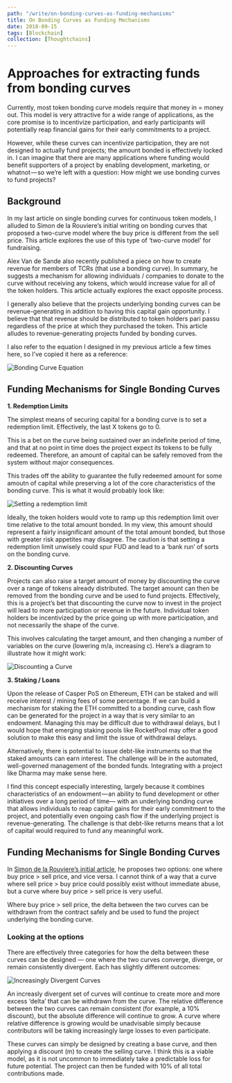 ```yaml
---
path: "/write/on-bonding-curves-as-funding-mechanisms"
title: On Bonding Curves as Funding Mechanisms
date: 2018-09-15
tags: [Blockchain]
collection: [Thoughtchains]
---
```


# Approaches for extracting funds from bonding curves

Currently, most token bonding curve models require that money in = money out. This model is very attractive for a wide range of applications, as the core promise is to incentivize participation, and early participants will potentially reap financial gains for their early commitments to a project.

However, while these curves can incentivize participation, they are not designed to actually fund projects; the amount bonded is effectively locked in. I can imagine that there are many applications where funding would benefit supporters of a project by enabling development, marketing, or whatnot — so we’re left with a question: How might we use bonding curves to fund projects?

## Background

In my last article on single bonding curves for continuous token models, I alluded to Simon de la Rouviere’s initial writing on bonding curves that proposed a two-curve model where the buy price is different from the sell price. This article explores the use of this type of ‘two-curve model’ for fundraising.

Alex Van de Sande also recently published a piece on how to create revenue for members of TCRs (that use a bonding curve). In summary, he suggests a mechanism for allowing individuals / companies to donate to the curve without receiving any tokens, which would increase value for all of the token holders. This article actually explores the exact opposite process.

I generally also believe that the projects underlying bonding curves can be revenue-generating in addition to having this capital gain opportunity. I believe that that revenue should be distributed to token holders pari passu regardless of the price at which they purchased the token. This article alludes to revenue-generating projects funded by bonding curves.

I also refer to the equation I designed in my previous article a few times here, so I’ve copied it here as a reference:

![Bonding Curve Equation](./img/bonding-curve-equation.png)

## Funding Mechanisms for Single Bonding Curves

**1. Redemption Limits**

The simplest means of securing capital for a bonding curve is to set a redemption limit. Effectively, the last X tokens go to 0.

This is a bet on the curve being sustained over an indefinite period of time, and that at no point in time does the project expect its tokens to be fully redeemed. Therefore, an amount of capital can be safely removed from the system without major consequences.

This trades off the ability to guarantee the fully redeemed amount for some amoutn of capital while preserving a lot of the core characteristics of the bonding curve. This is what it would probably look like:

![Setting a redemption limit](./img/redemption-limit.png)

Ideally, the token holders would vote to ramp up this redemption limit over time relative to the total amount bonded. In my view, this amount should represent a fairly insignificant amount of the total amount bonded, but those with greater risk appetites may disagree. The caution is that setting a redemption limit unwisely could spur FUD and lead to a ‘bank run’ of sorts on the bonding curve.

**2. Discounting Curves**

Projects can also raise a target amount of money by discounting the curve over a range of tokens already distributed. The target amount can then be removed from the bonding curve and be used to fund projects. Effectively, this is a project’s bet that discounting the curve now to invest in the project will lead to more participation or revenue in the future. Individual token holders be incentivized by the price going up with more participation, and not necessarily the shape of the curve.

This involves calculating the target amount, and then changing a number of variables on the curve (lowering m/a, increasing c). Here’s a diagram to illustrate how it might work:

![Discounting a Curve](./img/discounting-curves.png)

**3. Staking / Loans**

Upon the release of Casper PoS on Ethereum, ETH can be staked and will receive interest / mining fees of some percentage. If we can build a mechanism for staking the ETH committed to a bonding curve, cash flow can be generated for the project in a way that is very similar to an endowment. Managing this may be difficult due to withdrawal delays, but I would hope that emerging staking pools like RocketPool may offer a good solution to make this easy and limit the issue of withdrawal delays.

Alternatively, there is potential to issue debt-like instruments so that the staked amounts can earn interest. The challenge will be in the automated, well-governed management of the bonded funds. Integrating with a project like Dharma may make sense here.

I find this concept especially interesting, largely because it combines characteristics of an endowment — an ability to fund development or other initiatives over a long period of time— with an underlying bonding curve that allows individuals to reap capital gains for their early commitment to the project, and potentially even ongoing cash flow if the underlying project is revenue-generating. The challenge is that debt-like returns means that a lot of capital would required to fund any meaningful work.

## Funding Mechanisms for Single Bonding Curves

In [Simon de la Rouviere’s initial article](https://medium.com/u/9afbf877fa2f), he proposes two options: one where buy price > sell price, and vice versa. I cannot think of a way that a curve where sell price > buy price could possibly exist without immediate abuse, but a curve where buy price > sell price is very useful.

Where buy price > sell price, the delta between the two curves can be withdrawn from the contract safely and be used to fund the project underlying the bonding curve.

### Looking at the options

There are effectively three categories for how the delta between these curves can be designed — one where the two curves converge, diverge, or remain consistently divergent. Each has slightly different outcomes:

![Increasingly Divergent Curves](./img/increasingly-diverent-curves.png)

An increasly divergent set of curves will continue to create more and more excess ‘delta’ that can be withdrawn from the curve. The relative difference between the two curves can remain consistent (for example, a 10% discount), but the absolute difference will continue to grow. A curve where relative difference is growing would be unadvisable simply because contributors will be taking increasingly large losses to even participate.

These curves can simply be designed by creating a base curve, and then applying a discount (m) to create the selling curve. I think this is a viable model, as it is not uncommon to immediately take a predictable loss for future potential. The project can then be funded with 10% of all total contributions made.
